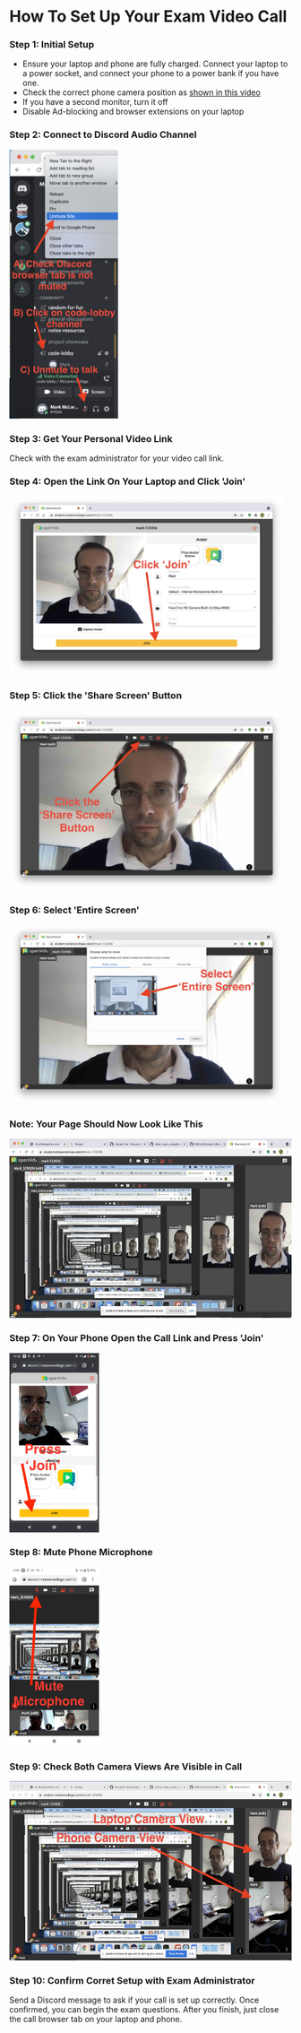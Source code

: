 # How To Set Up Your Exam Video Call

### Step 1: Initial Setup
* Ensure your laptop and phone are fully charged. Connect your laptop to a power socket, and connect your phone to a power bank if you have one.
* Check the correct phone camera position as [shown in this video](https://youtu.be/b9Y_takbF5s)
* If you have a second monitor, turn it off
* Disable Ad-blocking and browser extensions on your laptop

### Step 2: Connect to Discord Audio Channel

<img src="discord-audio.png" height="480" />

### Step 3: Get Your Personal Video Link
Check with the exam administrator for your video call link.

### Step 4: Open the Link On Your Laptop and Click 'Join'

<img src="desktop-join.jpg" height="320" />

### Step 5: Click the 'Share Screen' Button
<img src="click-share-screen.jpg" height="320" />

### Step 6: Select 'Entire Screen'

<img src="select-entire-screen.jpg" height="320" />

### Note: Your Page Should Now Look Like This

<img src="infite-recursion.jpg" height="320" />

### Step 7: On Your Phone Open the Call Link and Press 'Join'

<img src="press-join-on-phone.jpg" height="320" />

### Step 8: Mute Phone Microphone

<img src="mute-microphone.jpg" height="320" />

### Step 9: Check Both Camera Views Are Visible in Call

<img src="two-video-feeds.jpg" height="320" />

### Step 10: Confirm Corret Setup with Exam Administrator

Send a Discord message to ask if your call is set up correctly.  Once confirmed, you can begin the exam questions.  After you finish, just close the call browser tab on your laptop and phone.





